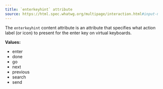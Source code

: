 ```yaml
---
title: `enterkeyhint` attribute
source: https://html.spec.whatwg.org/multipage/interaction.html#input-modalities:-the-enterkeyhint-attribute
---
```


The `enterkeyhint` content attribute is an attribute that specifies what action label (or icon) to present for the enter key on virtual keyboards.

**Values:**

- enter
- done
- go
- next
- previous
- search
- send
